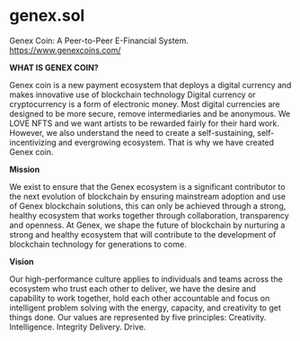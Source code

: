# genex.sol
Genex Coin: A Peer-to-Peer E-Financial System.
https://www.genexcoins.com/

**WHAT IS GENEX COIN?**

Genex coin is a new payment ecosystem that deploys a digital currency and makes innovative use of blockchain technology Digital currency or cryptocurrency is a form of electronic money. Most digital currencies are designed to be more secure, remove intermediaries and be anonymous. 
We LOVE NFTS and we want artists to be rewarded fairly for their hard work. However, we also understand the need to create a self-sustaining, self-incentivizing and evergrowing ecosystem. That is why we have created Genex coin.

**Mission**

We exist to ensure that the Genex ecosystem is a significant contributor to the next evolution of blockchain by ensuring mainstream adoption and use of Genex blockchain solutions, this can only be achieved through a strong, healthy ecosystem that works together through collaboration, transparency and openness. At Genex, we shape the future of blockchain by nurturing a strong and healthy ecosystem that will contribute to the development of blockchain technology for generations to come. 

**Vision**

Our high-performance culture applies to individuals and teams across the ecosystem who trust each other to deliver, we have the desire and capability to work together, hold each other accountable and focus on intelligent problem solving with the energy, capacity, and creativity to get things done. Our values are represented by five principles: Creativity. Intelligence. Integrity Delivery. Drive.
